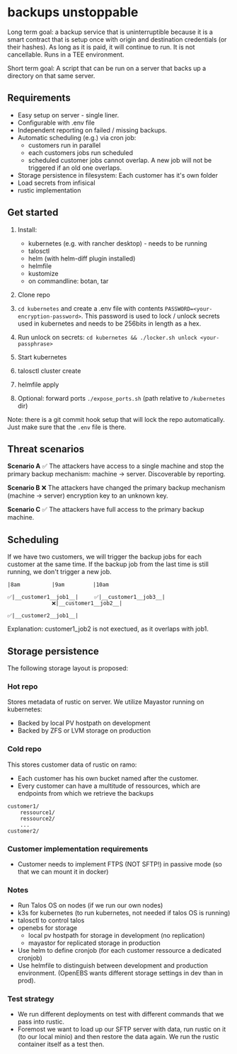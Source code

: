 # backups unstoppable

Long term goal: a backup service that is uninterruptible because it is a smart contract that is setup once with origin and destination credentials (or their hashes). As long as it is paid, it will continue to run. It is not cancellable. Runs in a TEE environment.

Short term goal: A script that can be run on a server that backs up a directory on that same server.

## Requirements

-   Easy setup on server - single liner.
-   Configurable with .env file
-   Independent reporting on failed / missing backups.
-   Automatic scheduling (e.g.) via cron job:
    -   customers run in parallel
    -   each customers jobs run scheduled
    -   scheduled customer jobs cannot overlap. A new job will not be triggered if an old one overlaps.
-   Storage persistence in filesystem: Each customer has it's own folder
-   Load secrets from infisical
-   rustic implementation

## Get started

1. Install:

    - kubernetes (e.g. with rancher desktop) - needs to be running
    - talosctl
    - helm (with helm-diff plugin installed)
    - helmfile
    - kustomize
    - on commandline: botan, tar

2. Clone repo
3. `cd kubernetes` and create a .env file with contents `PASSWORD=<your-encryption-password>`. This password is used to lock / unlock secrets used in kubernetes and needs to be 256bits in length as a hex.
4. Run unlock on secrets: `cd kubernetes && ./locker.sh unlock <your-passphrase>`
5. Start kubernetes
6. talosctl cluster create
7. helmfile apply
8. Optional: forward ports `./expose_ports.sh` (path relative to `/kubernetes` dir)

Note: there is a git commit hook setup that will lock the repo automatically. Just make sure that the `.env` file is there.

## Threat scenarios

**Scenario A** ✅
The attackers have access to a single machine and stop the primary backup mechanism: machine -> server. Discoverable by reporting.

**Scenario B** ❌
The attackers have changed the primary backup mechanism (machine -> server) encryption key to an unknown key.

**Scenario C** ✅
The attackers have full access to the primary backup machine.

## Scheduling

If we have two customers, we will trigger the backup jobs for each customer at the same time. If the backup job from the last time is still running, we don't trigger a new job.

```
|8am          |9am         |10am

✅|__customer1__job1__|     ✅|__customer1__job3__|
              ❌|__customer1__job2__|

✅|__customer2__job1__|
```

Explanation: customer1_job2 is not exectued, as it overlaps with job1.

## Storage persistence

The following storage layout is proposed:

### Hot repo

Stores metadata of rustic on server.
We utilize Mayastor running on kubernetes:

-   Backed by local PV hostpath on development
-   Backed by ZFS or LVM storage on production

### Cold repo

This stores customer data of rustic on ramo:

-   Each customer has his own bucket named after the customer.
-   Every customer can have a multitude of ressources, which are endpoints from which we retrieve the backups

```
customer1/
    ressource1/
    ressource2/
    ...
customer2/
```

### Customer implementation requirements

-   Customer needs to implement FTPS (NOT SFTP!) in passive mode (so that we can mount it in docker)

### Notes

-   Run Talos OS on nodes (if we run our own nodes)
-   k3s for kubernetes (to run kubernetes, not needed if talos OS is running)
-   talosctl to control talos
-   openebs for storage
    -   local pv hostpath for storage in development (no replication)
    -   mayastor for replicated storage in production
-   Use helm to define cronjob (for each customer ressource a dedicated cronjob)
-   Use helmfile to distinguish between development and production environment. (OpenEBS wants different storage settings in dev than in prod).

### Test strategy

-   We run different deployments on test with different commands that we pass into rustic.
-   Foremost we want to load up our SFTP server with data, run rustic on it (to our local minio) and then restore the data again. We run the rustic container itself as a test then.
